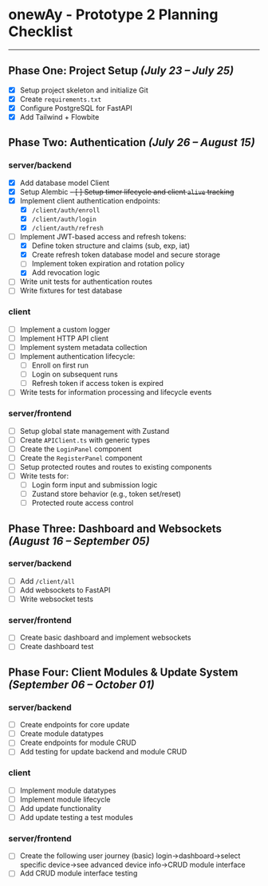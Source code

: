 # onewAy - Prototype 2 Planning Checklist

---

## Phase One: Project Setup _(July 23 – July 25)_

- [x] Setup project skeleton and initialize Git
- [x] Create `requirements.txt`
- [x] Configure PostgreSQL for FastAPI
- [x] Add Tailwind + Flowbite

## Phase Two: Authentication _(July 26 – August 15)_

### server/backend

- [x] Add database model Client
- [x] Setup Alembic
      ~~- [ ] Setup timer lifecycle and client `alive` tracking~~
- [x] Implement client authentication endpoints:
  - [x] `/client/auth/enroll`
  - [x] `/client/auth/login`
  - [x] `/client/auth/refresh`
- [ ] Implement JWT-based access and refresh tokens:
  - [x] Define token structure and claims (sub, exp, iat)
  - [x] Create refresh token database model and secure storage
  - [ ] Implement token expiration and rotation policy
  - [x] Add revocation logic
- [ ] Write unit tests for authentication routes
- [ ] Write fixtures for test database

### client

- [ ] Implement a custom logger
- [ ] Implement HTTP API client
- [ ] Implement system metadata collection
- [ ] Implement authentication lifecycle:
  - [ ] Enroll on first run
  - [ ] Login on subsequent runs
  - [ ] Refresh token if access token is expired
- [ ] Write tests for information processing and lifecycle events

### server/frontend

- [ ] Setup global state management with Zustand
- [ ] Create `APIClient.ts` with generic types
- [ ] Create the `LoginPanel` component
- [ ] Create the `RegisterPanel` component
- [ ] Setup protected routes and routes to existing components
- [ ] Write tests for:
  - [ ] Login form input and submission logic
  - [ ] Zustand store behavior (e.g., token set/reset)
  - [ ] Protected route access control

## Phase Three: Dashboard and Websockets _(August 16 – September 05)_

### server/backend

- [ ] Add `/client/all`
- [ ] Add websockets to FastAPI
- [ ] Write websocket tests

### server/frontend

- [ ] Create basic dashboard and implement websockets
- [ ] Create dashboard test

## Phase Four: Client Modules & Update System _(September 06 – October 01)_

### server/backend

- [ ] Create endpoints for core update
- [ ] Create module datatypes
- [ ] Create endpoints for module CRUD
- [ ] Add testing for update backend and module CRUD

### client

- [ ] Implement module datatypes
- [ ] Implement module lifecycle
- [ ] Add update functionality
- [ ] Add update testing a test modules

### server/frontend

- [ ] Create the following user journey (basic) login->dashboard->select specific device->see advanced device info->CRUD module interface
- [ ] Add CRUD module interface testing
